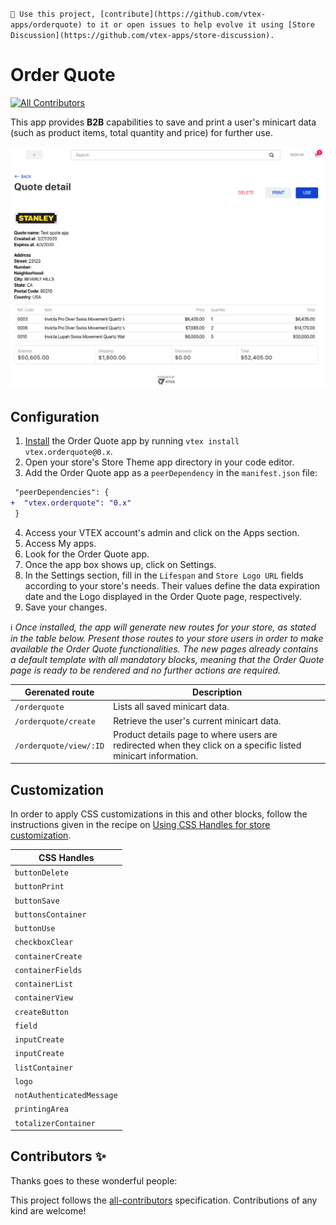 `📢 Use this project, [contribute](https://github.com/vtex-apps/orderquote) to it or open issues to help evolve it using [Store Discussion](https://github.com/vtex-apps/store-discussion).`

# Order Quote

<!-- ALL-CONTRIBUTORS-BADGE:START - Do not remove or modify this section -->
[![All Contributors](https://img.shields.io/badge/all_contributors-0-orange.svg?style=flat-square)](#contributors-)
<!-- ALL-CONTRIBUTORS-BADGE:END -->

This app provides **B2B** capabilities to save and print a user's minicart data (such as product items, total quantity and price) for further use. 

![View Quotation](./image/view.png)

## Configuration

1. [Install](https://vtex.io/docs/recipes/development/installing-an-app/) the Order Quote app by running `vtex install vtex.orderquote@0.x`.
2. Open your store's Store Theme app directory in your code editor.
3. Add the Order Quote app as a `peerDependency` in the `manifest.json` file:

```diff
 "peerDependencies": {
+  "vtex.orderquote": "0.x"
 }
```

4. Access your VTEX account's admin and click on the Apps section. 
5. Access My apps.
6. Look for the Order Quote app. 
7. Once the app box shows up, click on Settings.
8. In the Settings section, fill in the `Lifespan` and `Store Logo URL` fields according to your store's needs. Their values define the data expiration date and the Logo displayed in the Order Quote page, respectively. 
9. Save your changes.

:information_source: *Once installed, the app will generate new routes for your store, as stated in the table below. Present those routes to your store users in order to make available the Order Quote functionalities. The new pages already contains a default template with all mandatory blocks, meaning that the Order Quote page is ready to be rendered and no further actions are required.*

| Gerenated route        | Description                                                                            |
| ---------------------- | -------------------------------------------------------------------------------------- |
| `/orderquote`          | Lists all saved minicart data.                                                           |
| `/orderquote/create`   | Retrieve the user's current minicart data.                    |
| `/orderquote/view/:ID` | Product details page to where users are redirected when they click on a specific listed minicart information.  |

## Customization

In order to apply CSS customizations in this and other blocks, follow the instructions given in the recipe on [Using CSS Handles for store customization](https://vtex.io/docs/recipes/style/using-css-handles-for-store-customization).

| CSS Handles               |
| ------------------------- |
| `buttonDelete`            |
| `buttonPrint`             |
| `buttonSave`              |
| `buttonsContainer`        |
| `buttonUse`               |
| `checkboxClear`           |
| `containerCreate`         |
| `containerFields`         |
| `containerList`           |
| `containerView`           |
| `createButton`            |
| `field`                   |
| `inputCreate`             |
| `inputCreate`             |
| `listContainer`           |
| `logo`                    |
| `notAuthenticatedMessage` |
| `printingArea`            |
| `totalizerContainer`      |

<!-- DOCS-IGNORE:start -->

## Contributors ✨

Thanks goes to these wonderful people:

<!-- ALL-CONTRIBUTORS-LIST:START - Do not remove or modify this section -->
<!-- prettier-ignore-start -->
<!-- markdownlint-disable -->
<!-- markdownlint-enable -->
<!-- prettier-ignore-end -->

<!-- ALL-CONTRIBUTORS-LIST:END -->

This project follows the [all-contributors](https://github.com/all-contributors/all-contributors) specification. Contributions of any kind are welcome!

<!-- DOCS-IGNORE:end -->
